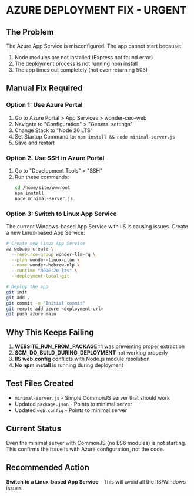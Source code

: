 # AZURE DEPLOYMENT FIX - URGENT

## The Problem
The Azure App Service is misconfigured. The app cannot start because:
1. Node modules are not installed (Express not found error)
2. The deployment process is not running npm install
3. The app times out completely (not even returning 503)

## Manual Fix Required

### Option 1: Use Azure Portal
1. Go to Azure Portal > App Services > wonder-ceo-web
2. Navigate to "Configuration" > "General settings"
3. Change Stack to "Node 20 LTS"
4. Set Startup Command to: `npm install && node minimal-server.js`
5. Save and restart

### Option 2: Use SSH in Azure Portal
1. Go to "Development Tools" > "SSH"
2. Run these commands:
   ```bash
   cd /home/site/wwwroot
   npm install
   node minimal-server.js
   ```

### Option 3: Switch to Linux App Service
The current Windows-based App Service with IIS is causing issues.
Create a new Linux-based App Service:

```bash
# Create new Linux App Service
az webapp create \
  --resource-group wonder-llm-rg \
  --plan wonder-linux-plan \
  --name wonder-hebrew-nlp \
  --runtime "NODE:20-lts" \
  --deployment-local-git

# Deploy the app
git init
git add .
git commit -m "Initial commit"
git remote add azure <deployment-url>
git push azure main
```

## Why This Keeps Failing

1. **WEBSITE_RUN_FROM_PACKAGE=1** was preventing proper extraction
2. **SCM_DO_BUILD_DURING_DEPLOYMENT** not working properly
3. **IIS web.config** conflicts with Node.js module resolution
4. **No npm install** is running during deployment

## Test Files Created

- `minimal-server.js` - Simple CommonJS server that should work
- Updated `package.json` - Points to minimal server
- Updated `web.config` - Points to minimal server

## Current Status
Even the minimal server with CommonJS (no ES6 modules) is not starting.
This confirms the issue is with Azure configuration, not the code.

## Recommended Action
**Switch to a Linux-based App Service** - This will avoid all the IIS/Windows issues.
